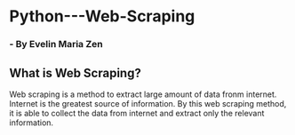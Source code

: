 # Python---Web-Scraping
### - By Evelin Maria Zen
## What is Web Scraping?
Web scraping is a method to extract large amount of data fronm internet. Internet is the greatest source of information. By this web scraping method, it is able to collect the data from internet and extract only the relevant information.

